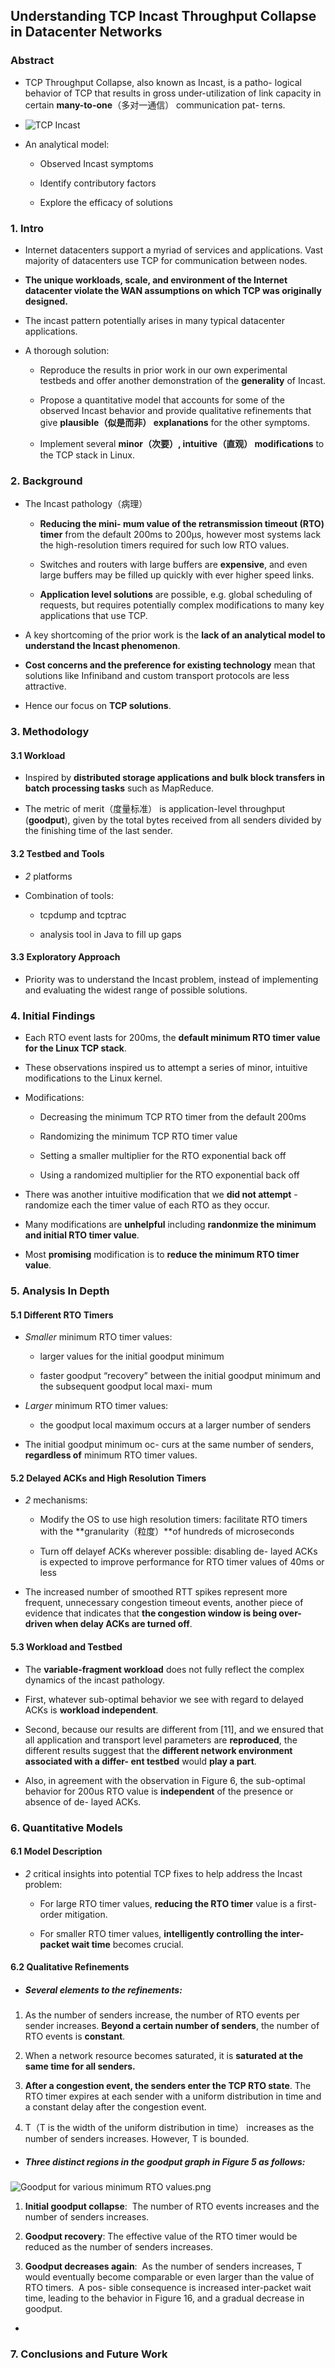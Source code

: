 ## Understanding TCP Incast Throughput Collapse in Datacenter Networks

### Abstract

- TCP Throughput Collapse, also known as Incast, is a patho- logical behavior of TCP that results in gross under-utilization of link capacity in certain **many-to-one**（多对一通信） communication pat- terns.

- ![TCP Incast](http://bradhedlund.s3.amazonaws.com/2011/tcp-incast/tcp-incast.png)

- An analytical model: 

  - Observed Incast symptoms

  - Identify contributory factors

  - Explore the efficacy of solutions

### 1. Intro

- Internet datacenters support a myriad of services and applications. Vast majority of datacenters use TCP for communication between nodes.

- **The unique workloads, scale, and environment of the Internet datacenter violate the WAN assumptions on which TCP was originally designed.**

- The incast pattern potentially arises in many typical datacenter applications.

- A thorough  solution:

  - Reproduce the results in prior work in our own experimental testbeds and offer another demonstration of the **generality** of Incast.

  - Propose a quantitative model that accounts for some of the observed Incast behavior and provide qualitative refinements that give **plausible（似是而非） explanations** for the other symptoms.

  - Implement several **minor（次要）, intuitive（直观） modifications** to the TCP stack in Linux.

### 2. Background

- The Incast pathology（病理）

  - **Reducing the mini- mum value of the retransmission timeout (RTO) timer** from the default 200ms to 200μs, however  most systems lack the high-resolution timers required for such low RTO values.

  - Switches and routers with large buffers are **expensive**, and even large buffers may be filled up quickly with ever higher speed links.

  - **Application level solutions** are possible, e.g. global scheduling of requests, but requires potentially complex modifications to many key applications that use TCP.

- A key shortcoming of the prior work is the **lack of an analytical model to understand the Incast phenomenon**.

- **Cost concerns and the preference for existing technology** mean that solutions like Infiniband and custom transport protocols are less attractive. 

- Hence our focus on **TCP solutions**.

### 3. Methodology

#### 3.1 Workload

- Inspired by **distributed storage applications and bulk block transfers in batch processing tasks** such as MapReduce.

- The metric of merit（度量标准） is application-level throughput (**goodput**), given by the total bytes received from all senders divided by the finishing time of the last sender.

#### 3.2 Testbed and Tools

- *2* platforms

- Combination of tools:

  - tcpdump and tcptrac

  - analysis tool in Java to fill up gaps

#### 3.3 Exploratory Approach

- Priority was to understand the Incast problem, instead of implementing and evaluating the widest range of possible solutions.

### 4. Initial Findings

- Each RTO event lasts for 200ms, the **default minimum RTO timer value for the Linux TCP stack**.

- These observations inspired us to attempt a series of minor, intuitive modifications to the Linux kernel.

- Modifications:

  - Decreasing the minimum TCP RTO timer from the default 200ms

  - Randomizing the minimum TCP RTO timer value

  - Setting a smaller multiplier for the RTO exponential back off

  - Using a randomized multiplier for the RTO exponential back off

- There was another intuitive modification that we **did not attempt** - randomize each the timer value of each RTO as they occur.

- Many modifications are **unhelpful** including **randonmize the minimum and initial RTO timer value**.

- Most **promising** modification is to **reduce the minimum RTO timer value**.

### 5. Analysis In Depth

#### 5.1 Different RTO Timers

- *Smaller* minimum RTO timer values: 

  - larger values for the initial goodput minimum

  - faster goodput “recovery” between the initial goodput minimum and the subsequent goodput local maxi- mum

- *Larger* minimum RTO timer values:

  - the goodput local maximum occurs at a larger number of senders

- The initial goodput minimum oc- curs at the same number of senders, **regardless of** minimum RTO timer values.

#### 5.2 Delayed ACKs and High Resolution Timers

- *2*  mechanisms:

  - Modify the OS to use high resolution timers: facilitate RTO timers with the **granularity（粒度）**of hundreds of  microseconds

  - Turn off delayef ACKs wherever possible:  disabling de- layed ACKs is expected to improve performance for RTO timer values of 40ms or less

- The increased number of smoothed RTT spikes represent more frequent, unnecessary congestion timeout events, another piece of evidence that indicates that **the congestion window is being over-driven when delay ACKs are turned off**.

#### 5.3 Workload and Testbed

- The **variable-fragment workload** does not fully reflect the complex dynamics of the incast pathology.

- First, whatever sub-optimal behavior we see with regard to delayed ACKs is **workload independent**. 

- Second, because our results are different from [11\], and we ensured that all application and transport level parameters are **reproduced**, the different results suggest that the **different network environment associated with a differ- ent testbed** would **play a part**. 

- Also, in agreement with the observation in Figure 6, the sub-optimal behavior for 200us RTO value is **independent** of the presence or absence of de- layed ACKs.

### 6. Quantitative Models

#### 6.1 Model Description

- *2* critical insights into potential TCP fixes to help address the Incast problem:

  -  For large RTO timer values, **reducing the RTO timer** value is a first-order mitigation. 

  - For smaller RTO timer values, **intelligently controlling the inter-packet wait time** becomes crucial.

#### 6.2 Qualitative Refinements

- ##### Several elements to the refinements:

1. As the number of senders increase, the number of RTO events per sender increases. **Beyond a certain number of senders**, the number of RTO events is **constant**.

2.  When a network resource becomes saturated, it is **saturated at the same time for all senders.**

3.  **After a congestion event, the senders enter the TCP RTO state**. The RTO timer expires at each sender with a uniform distribution in time and a constant delay after the congestion event.

4. T（T is the width of the uniform distribution in time） increases as the number of senders increases. However, T is bounded.

    

- ##### Three distinct regions in the goodput graph in Figure 5 as follows:

![Goodput for various minimum RTO values.png](https://github.com/freesinger/network-arch/blob/master/Courses/TCP_Incast/Goodput%20for%20various%20minimum%20RTO%20values.png?raw=true)

 

1. **Initial goodput collapse**:  The number of RTO events increases and the number of senders increases.

2. **Goodput recovery**: The effective value of the RTO timer would be reduced as the number of senders increases.

3. **Goodput decreases again**:  As the number of senders increases, T would eventually become comparable or even larger than the value of RTO timers.  A pos- sible consequence is increased inter-packet wait time, leading to the behavior in Figure 16, and a gradual decrease in goodput.

- 



### 7. Conclusions and Future Work
